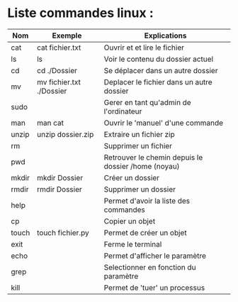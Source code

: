 # Liste commandes linux :

| Nom   | Exemple                  | Explications                                        |
| ----- | ------------------------ | --------------------------------------------------- |
| cat   | cat fichier.txt          | Ouvrir et et lire le fichier                        |
| ls    | ls                       | Voir le contenu du dossier actuel                   |
| cd    | cd ./Dossier             | Se déplacer dans un autre dossier                   |
| mv    | mv fichier.txt ./Dossier | Deplacer le fichier dans un autre dossier           |
| sudo  |                          | Gerer en tant qu'admin de l'ordinateur              |
| man   | man cat                  | Ouvrir le 'manuel' d'une commande                   |
| unzip | unzip dossier.zip        | Extraire un fichier zip                             |
| rm    |                          | Supprimer un fichier                                |
| pwd   |                          | Retrouver le chemin depuis le dossier /home (noyau) |
| mkdir | mkdir Dossier            | Créer un dossier                                    |
| rmdir | rmdir Dossier            | Supprimer un dossier                                |
| help  |                          | Permet d'avoir la liste des commandes               |
| cp    |                          | Copier un objet                                     |
| touch | touch fichier.py         | Permet de créer un objet                            |
| exit  |                          | Ferme le terminal                                   |
| echo  |                          | Permet d'afficher le paramètre                      |
| grep  |                          | Selectionner en fonction du paramètre               |
| kill  |                          | Permet de 'tuer' un processus                       |


